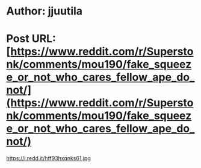 # Author: jjuutila
# Post URL: [https://www.reddit.com/r/Superstonk/comments/mou190/fake_squeeze_or_not_who_cares_fellow_ape_do_not/](https://www.reddit.com/r/Superstonk/comments/mou190/fake_squeeze_or_not_who_cares_fellow_ape_do_not/)


https://i.redd.it/hff93hxqnks61.jpg